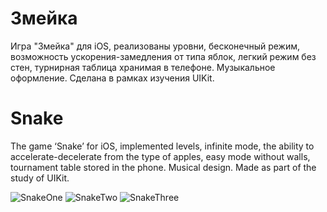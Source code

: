 # Змейка
Игра "Змейка" для iOS, реализованы уровни, бесконечный режим, возможность ускорения-замедления от типа яблок, легкий режим без стен, турнирная таблица хранимая в телефоне. Музыкальное оформление. Сделана в рамках изучения UIKit.
# Snake
The game ‘Snake’ for iOS, implemented levels, infinite mode, the ability to accelerate-decelerate from the type of apples, easy mode without walls, tournament table stored in the phone. Musical design. Made as part of the study of UIKit.

![SnakeOne](https://github.com/user-attachments/assets/edbb862e-df82-4c8c-ad5b-12399893b2e8)
![SnakeTwo](https://github.com/user-attachments/assets/4bde7c92-ab54-4d8b-91b7-df8ac9123d23)
![SnakeThree](https://github.com/user-attachments/assets/b8434777-d9c1-4ddd-8eb2-89f109bdc2a4)

